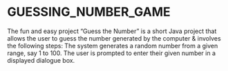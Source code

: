 # GUESSING_NUMBER_GAME
The fun and easy project “Guess the Number” is a short Java project that allows the user to guess the number generated by the computer &amp; involves the following steps:  The system generates a random number from a given range, say 1 to 100.  The user is prompted to enter their given number in a displayed dialogue box.  
